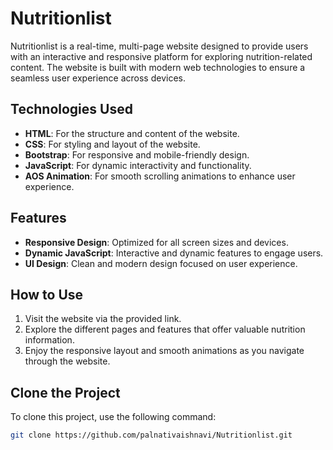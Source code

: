
# Nutritionlist

Nutritionlist is a real-time, multi-page website designed to provide users with an interactive and responsive platform for exploring nutrition-related content. The website is built with modern web technologies to ensure a seamless user experience across devices.

## Technologies Used

- **HTML**: For the structure and content of the website.
- **CSS**: For styling and layout of the website.
- **Bootstrap**: For responsive and mobile-friendly design.
- **JavaScript**: For dynamic interactivity and functionality.
- **AOS Animation**: For smooth scrolling animations to enhance user experience.

## Features

- **Responsive Design**: Optimized for all screen sizes and devices.
- **Dynamic JavaScript**: Interactive and dynamic features to engage users.
- **UI Design**: Clean and modern design focused on user experience.

## How to Use

1. Visit the website via the provided link.
2. Explore the different pages and features that offer valuable nutrition information.
3. Enjoy the responsive layout and smooth animations as you navigate through the website.

## Clone the Project

To clone this project, use the following command:

```bash
git clone https://github.com/palnativaishnavi/Nutritionlist.git
